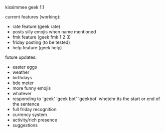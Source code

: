 kissimmee geek 1.1

current features (working):
- rate feature (geek rate)
- posts silly emojis when name mentioned
- fmk feature (geek fmk 1 2 3)
- friday posting (to be tested)
- help feature (geek help)

future updates:
- easter eggs
- weather
- birthdays
- bde meter
- more funny emojis
- whatever
- responding to 'geek' 'geek bot' 'geekbot' whetehr its the start or end of the sentence
- full friday recognition
- currency system
- activity/rich presence
- suggestions
  
